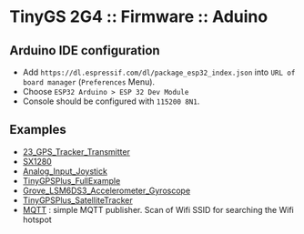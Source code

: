 # TinyGS 2G4 :: Firmware :: Aduino

## Arduino IDE configuration

* Add `https://dl.espressif.com/dl/package_esp32_index.json` into `URL of board manager` (`Preferences` Menu).
* Choose `ESP32 Arduino > ESP 32 Dev Module` 
* Console should be configured with `115200 8N1`.

## Examples
* [23_GPS_Tracker_Transmitter](./23_GPS_Tracker_Transmitter)
* [SX1280](./SX1280)
* [Analog_Input_Joystick](./Analog_Input_Joystick)
* [TinyGPSPlus_FullExample](./TinyGPSPlus_FullExample)
* [Grove_LSM6DS3_Accelerometer_Gyroscope](./Grove_LSM6DS3_Accelerometer_Gyroscope)
* [TinyGPSPlus_SatelliteTracker](./TinyGPSPlus_SatelliteTracker)
* [MQTT](./MQTT) : simple MQTT publisher. Scan of Wifi SSID for searching the Wifi hotspot
